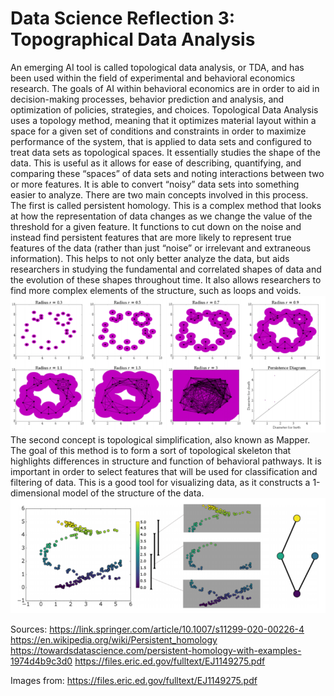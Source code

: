 # Data Science Reflection 3: Topographical Data Analysis

An emerging AI tool is called topological data analysis, or TDA, and has been used within the field of experimental and behavioral economics research. The goals of AI within behavioral economics are in order to aid in decision-making processes, behavior prediction and analysis, and optimization of policies, strategies, and choices. Topological Data Analysis uses a topology method, meaning that it optimizes material layout within a space for a given set of conditions and constraints in order to maximize performance of the system, that is applied to data sets and configured to treat data sets as topological spaces. It essentially studies the shape of the data. This is useful as it allows for ease of describing, quantifying, and comparing these “spaces” of data sets and noting interactions between two or more features. It is able to convert “noisy” data sets into something easier to analyze. 
There are two main concepts involved in this process. The first is called persistent homology. This is a complex method that looks at how the representation of data changes as we change the value of the threshold for a given feature. It functions to cut down on the noise and instead find persistent features that are more likely to represent true features of the data (rather than just “noise” or irrelevant and extraneous information). This helps to not only better analyze the data, but aids researchers in studying the fundamental and correlated shapes of data and the evolution of these shapes throughout time. It also allows researchers to find more complex elements of the structure, such as loops and voids. 
![](persistence.PNG)
The second concept is topological simplification, also known as Mapper. The goal of this method is to form a sort of topological skeleton that highlights differences in structure and function of behavioral pathways. It is important in order to select features that will be used for classification and filtering of data. This is a good tool for visualizing data, as it constructs a 1-dimensional model of the structure of the data. 
![](simplification.PNG)


Sources:
https://link.springer.com/article/10.1007/s11299-020-00226-4
https://en.wikipedia.org/wiki/Persistent_homology
https://towardsdatascience.com/persistent-homology-with-examples-1974d4b9c3d0
https://files.eric.ed.gov/fulltext/EJ1149275.pdf

Images from:
https://files.eric.ed.gov/fulltext/EJ1149275.pdf
